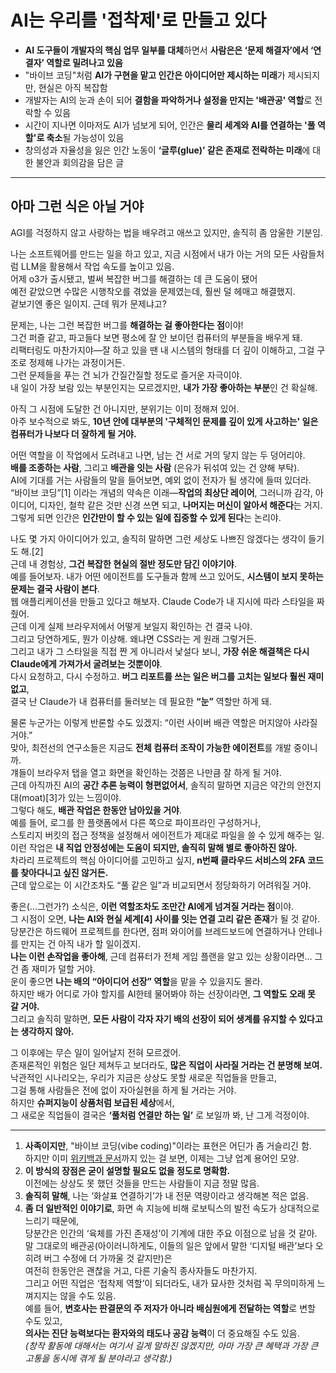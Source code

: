 # AI는 우리를 '접착제'로 만들고 있다


* **AI 도구들이 개발자의 핵심 업무 일부를 대체**하면서 **사람은은 ‘문제 해결자’에서 ‘연결자’ 역할로 밀려나고 있음**
* "바이브 코딩"처럼 **AI가 구현을 맡고 인간은 아이디어만 제시하는 미래**가 제시되지만, 현실은 아직 복잡함
* 개발자는 AI의 눈과 손이 되어 **결함을 파악하거나 설정을 만지는 '배관공' 역할**로 전락할 수 있음
* 시간이 지나면 이마저도 AI가 넘보게 되어, 인간은 **물리 세계와 AI를 연결하는 '풀 역할'로 축소**될 가능성이 있음
* 창의성과 자율성을 잃은 인간 노동이 **‘글루(glue)’ 같은 존재로 전락하는 미래**에 대한 불안과 회의감을 담은 글

---

아마 그런 식은 아닐 거야
--------------

AGI를 걱정하지 않고 사랑하는 법을 배우려고 애쓰고 있지만, 솔직히 좀 암울한 기분임.

나는 소프트웨어를 만드는 일을 하고 있고, 지금 시점에서 내가 아는 거의 모든 사람들처럼 LLM을 활용해서 작업 속도를 높이고 있음.  
어제 o3가 출시됐고, 벌써 복잡한 버그를 해결하는 데 큰 도움이 됐어  
예전 같았으면 수많은 시행착오를 겪었을 문제였는데, 훨씬 덜 헤매고 해결했지.  
겉보기엔 좋은 일이지. 근데 뭐가 문제냐고?

문제는, 나는 그런 복잡한 버그를 **해결하는 걸 좋아한다는 점**이야!  
그건 퍼즐 같고, 파고들다 보면 평소에 잘 안 보이던 컴퓨터의 부분들을 배우게 돼.  
리팩터링도 마찬가지야—잘 하고 있을 땐 내 시스템의 형태를 더 깊이 이해하고, 그걸 구조로 정제해 나가는 과정이거든.  
그런 문제들을 푸는 건 뇌가 간질간질할 정도로 즐거운 자극이야.  
내 일이 가장 보람 있는 부분인지는 모르겠지만, **내가 가장 좋아하는 부분**인 건 확실해.

아직 그 시점에 도달한 건 아니지만, 분위기는 이미 정해져 있어.  
아주 보수적으로 봐도, **10년 안에 대부분의 '구체적인 문제를 깊이 있게 사고하는' 일은 컴퓨터가 나보다 더 잘하게 될 거야.**

어떤 역할을 이 작업에서 도려내고 나면, 남는 건 서로 거의 닿지 않는 두 덩어리야.  
**배를 조종하는 사람**, 그리고 **배관을 잇는 사람** (은유가 뒤섞여 있는 건 양해 부탁).  
AI에 기대를 거는 사람들의 말을 들어보면, 예외 없이 전자가 될 생각에 들떠 있더라.  
“바이브 코딩”[1] 이라는 개념의 약속은 이래—**작업의 최상단 레이어**, 그러니까 감각, 아이디어, 디자인, 철학 같은 것만 신경 쓰면 되고, **나머지는 머신이 알아서 해준다**는 거지.  
그렇게 되면 인간은 **인간만이 할 수 있는 일에 집중할 수 있게 된다**는 논리야.

나도 몇 가지 아이디어가 있고, 솔직히 말하면 그런 세상도 나쁘진 않겠다는 생각이 들기도 해.[2]  
근데 내 경험상, **그건 복잡한 현실의 절반 정도만 담긴 이야기야**.  
예를 들어보자. 내가 어떤 에이전트를 도구들과 함께 쓰고 있어도, **시스템이 보지 못하는 문제는 결국 사람이 본다**.  
웹 애플리케이션을 만들고 있다고 해보자. Claude Code가 내 지시에 따라 스타일을 짜줬어.  
근데 이게 실제 브라우저에서 어떻게 보일지 확인하는 건 결국 나야.  
그리고 당연하게도, 뭔가 이상해. 왜냐면 CSS라는 게 원래 그렇거든.  
그리고 내가 그 스타일을 직접 짠 게 아니라서 낯설다 보니, **가장 쉬운 해결책은 다시 Claude에게 가져가서 굴려보는 것뿐이야**.  
다시 요청하고, 다시 수정하고. **버그 리포트를 쓰는 일은 버그를 고치는 일보다 훨씬 재미없고**,  
결국 난 Claude가 내 컴퓨터를 둘러보는 데 필요한 **“눈”** 역할만 하게 돼.

물론 누군가는 이렇게 반론할 수도 있겠지: “이런 사이버 배관 역할은 머지않아 사라질 거야.”  
맞아, 최전선의 연구소들은 지금도 **전체 컴퓨터 조작이 가능한 에이전트**를 개발 중이니까.  
걔들이 브라우저 탭을 열고 화면을 확인하는 것쯤은 나만큼 잘 하게 될 거야.  
근데 아직까진 AI의 **공간 추론 능력이 형편없어서**, 솔직히 말하면 지금은 약간의 안전지대(moat)[3]가 있는 느낌이야.  
그렇다 해도, **배관 작업은 한동안 남아있을 거야**.  
예를 들어, 로그를 한 플랫폼에서 다른 쪽으로 파이프라인 구성하거나,  
스토리지 버킷의 접근 정책을 설정해서 에이전트가 제대로 파일을 쓸 수 있게 해주는 일.  
이런 작업은 **내 직업 안정성에는 도움이 되지만, 솔직히 말해 별로 좋아하진 않아.**  
차라리 프로젝트의 핵심 아이디어를 고민하고 싶지, **n번째 클라우드 서비스의 2FA 코드를 찾아다니고 싶진 않거든.**  
근데 앞으로는 이 시간조차도 “풀 같은 일”과 비교되면서 정당화하기 어려워질 거야.

좋은(…그런가?) 소식은, **이런 역할조차도 조만간 AI에게 넘겨질 거라는 점**이야.  
그 시점이 오면, **나는 AI와 현실 세계[4] 사이를 잇는 연결 고리 같은 존재**가 될 것 같아.  
당분간은 하드웨어 프로젝트를 한다면, 점퍼 와이어를 브레드보드에 연결하거나 안테나를 만지는 건 아직 내가 할 일이겠지.  
**나는 이런 손작업을 좋아해**, 근데 컴퓨터가 전체 게임 플랜을 알고 있는 상황이라면… 그건 좀 재미가 덜할 거야.  
운이 좋으면 **나는 배의 “아이디어 선장” 역할**을 맡을 수 있을지도 몰라.  
하지만 배가 어디로 가야 할지를 AI한테 물어봐야 하는 선장이라면, **그 역할도 오래 못 갈 거야.**  
그리고 솔직히 말하면, **모든 사람이 각자 자기 배의 선장이 되어 생계를 유지할 수 있다고는 생각하지 않아.**

그 이후에는 무슨 일이 일어날지 전혀 모르겠어.  
존재론적인 위험은 일단 제쳐두고 보더라도, **많은 직업이 사라질 거라는 건 분명해 보여.**  
낙관적인 시나리오는, 우리가 지금은 상상도 못할 새로운 직업들을 만들고,  
그걸 통해 사람들은 전에 없이 자아실현을 하게 될 거라는 거야.  
하지만 **슈퍼지능이 상품처럼 보급된 세상**에서,  
그 새로운 직업들이 결국은 **‘풀처럼 연결만 하는 일’** 로 보일까 봐, 난 그게 걱정이야.

---

1. **사족이지만**, "바이브 코딩(vibe coding)"이라는 표현은 어딘가 좀 거슬리긴 함.  
   하지만 이미 [위키백과 문서](https://en.wikipedia.org/wiki/Vibe_coding)까지 있는 걸 보면, 이제는 그냥 업계 용어인 모양.
2. **이 방식의 장점은 굳이 설명할 필요도 없을 정도로 명확함.**  
   이전에는 상상도 못 했던 것들을 만드는 사람들이 지금 정말 많음.
3. **솔직히 말해**, 나는 ‘화살표 연결하기’가 내 전문 역량이라고 생각해본 적은 없음.
4. **좀 더 일반적인 이야기로**, 화면 속 지능에 비해 로보틱스의 발전 속도가 상대적으로 느리기 때문에,  
   당분간은 인간의 ‘육체를 가진 존재성’이 기계에 대한 주요 이점으로 남을 것 같아.  
   말 그대로의 배관공(아이러니하게도, 이들의 일은 앞에서 말한 ‘디지털 배관’보다 오히려 버그 수정에 더 가까울 것 같지만)은  
   여전히 한동안은 괜찮을 거고, 다른 기술직 종사자들도 마찬가지.  
   그리고 어떤 직업은 ‘접착제 역할’이 되더라도, 내가 묘사한 것처럼 꼭 무의미하게 느껴지지는 않을 수도 있음.  
   예를 들어, **변호사는 판결문의 주 저자가 아니라 배심원에게 전달하는 역할**로 변할 수도 있고,  
   **의사는 진단 능력보다는 환자와의 태도나 공감 능력**이 더 중요해질 수도 있음.  
   *(창작 활동에 대해서는 여기서 길게 말하진 않겠지만, 아마 가장 큰 혜택과 가장 큰 고통을 동시에 겪게 될 분야라고 생각함.)*
